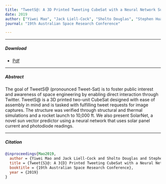 ```yaml
---
title: "TweetS@: A 3D Printed Tweeting CubeSat with a Neural Network Sun Sensor"
date: 2019
author: ["Yiwei Mao", "Jack Liell-Cock", "Sholto Douglas", "Stephen Huang", "Qian Cheng", "Ryan Jeffreson", "Jamie De~Piero", "Shaka Chu", "Tom McCredie", "Muddasir Tahir"]
journal: "19th Australian Space Research Conference"

---
```


---

##### Download

+ [Pdf](paper.pdf)

---

##### Abstract

The goal of TweetS@ (pronounced Tweet-Sat) is to foster public interest and awareness of space engineering by enabling direct interaction through Twitter. TweetS@ is a 3D printed two-unit CubeSat designed with ease of assembly in mind and is tasked with fulfilling tweet requests for image captures. The structure was verified through structural and thermal simulations and a rocket launch to 10,000 ft. We also present SolarNet, a novel sun vector predictor using a neural network that uses solar panel current and photodiode readings.

---

##### Citation

```BibTeX
@inproceedings{Mao2019,
  author = {Yiwei Mao and Jack Liell-Cock and Sholto Douglas and Stephen Huang and Qian Cheng and Ryan Jeffreson and Jamie De~Piero and Shaka Chu and Tom McCredie and Muddasir Tahir},
  title = {Tweet{S}@: A 3{D} Printed Tweeting CubeSat with a Neural Network Sun Sensor},
  booktitle = {19th Australian Space Research Conference},
  year = {2019}
}
```
